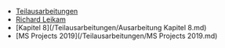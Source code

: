 * [Teilausarbeitungen](/Teilausarbeitungen/)
* [Richard Leikam](/Teilausarbeitungen/Richard_Leikam.md)
* [Kapitel 8](/Teilausarbeitungen/Ausarbeitung Kapitel 8.md)
* [MS Projects 2019](/Teilausarbeitungen/MS Projects 2019.md)
